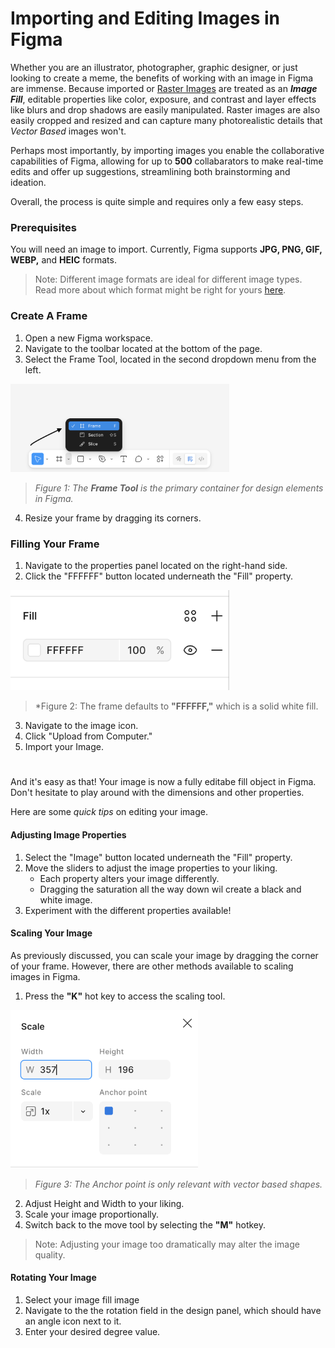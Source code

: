 # Importing and Editing Images in Figma ##

Whether you are an illustrator, photographer, graphic designer, or just looking to create a meme, the benefits of working with an image in Figma are immense. Because imported or [Raster Images](https://shorthand.com/the-craft/raster-images/index.html) are treated as an ***Image Fill***, editable properties like color, exposure, and contrast and layer effects like blurs and drop shadows are easily manipulated. Raster images are also easily cropped and resized and can capture many photorealistic details that *Vector Based* images won't.

Perhaps most importantly, by importing images you enable the collaborative capabilities of Figma, allowing for up to **500** collabarators to make real-time edits and offer up suggestions, streamlining both brainstorming and ideation.

Overall, the process is quite simple and requires only a few easy steps.

### Prerequisites ###
You will need an image to import. Currently, Figma supports **JPG, PNG, GIF, WEBP,** and **HEIC** formats.
> Note: Different image formats are ideal for different image types. Read more about which format might be right for yours [here](https://developer.mozilla.org/en-US/docs/Web/Media/Guides/Formats/Image_types).


### Create A Frame ##
1. Open a new Figma workspace.
2. Navigate to the toolbar located at the bottom of the page.
3. Select the Frame Tool, located in the second dropdown menu from the left.

<img src="assets/images/screenshots/Frame_Toolbar.png" alt="Alt text" style="width: 350px">

> *Figure 1: The **Frame Tool** is the primary container for design elements in Figma.*
4. Resize your frame by dragging its corners.

### Filling Your Frame ###
1. Navigate to the properties panel located on the right-hand side.
2. Click the "FFFFFF" button located underneath the "Fill" property.

<img src="assets/images/screenshots/Properties Panel.png" alt="Alt text" style="width: 350px">

> *Figure 2: The frame defaults to **"FFFFFF,"** which is a solid white fill.
3. Navigate to the image icon.
4. Click "Upload from Computer."
5. Import your Image.  
#
And it's easy as that! Your image is now a fully editabe fill object in Figma. Don't hesitate to play around with the dimensions and other properties.

Here are some *quick tips* on editing your image.

#### Adjusting Image Properties ####
1. Select the "Image" button located underneath the "Fill" property.
2. Move the sliders to adjust the image properties to your liking.
    - Each property alters your image differently.
    - Dragging the saturation all the way down wil create a black and white image.
3. Experiment with the different properties available!

#### Scaling Your Image ####
As previously discussed, you can scale your image by dragging the corner of your frame. However, there are other methods available to scaling images in Figma.
1. Press the **"K"** hot key to access the scaling tool.

<img src="assets/images/screenshots/Scale Tool.png" alt="Alt text" style="width: 300px">

>*Figure 3: The Anchor point is only relevant with vector based shapes.*
2. Adjust Height and Width to your liking.
3. Scale your image proportionally.
4. Switch back to the move tool by selecting the **"M"** hotkey.
> Note: Adjusting your image too dramatically may alter the image quality.

#### Rotating Your Image ####
1. Select your image fill image
2. Navigate to the the rotation field in the design panel, which should have an angle icon next to it.
3. Enter your desired degree value.
































